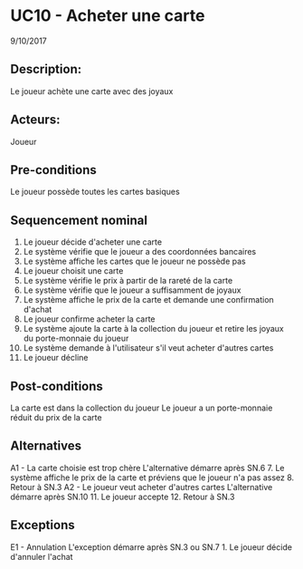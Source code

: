 # UC10 - Acheter une carte
9/10/2017

## Description:
Le joueur achète une carte avec des joyaux

## Acteurs:
Joueur

## Pre-conditions
Le joueur possède toutes les cartes basiques

## Sequencement nominal
1. Le joueur décide d'acheter une carte
2. Le système vérifie que le joueur a des coordonnées bancaires
3. Le système affiche les cartes que le joueur ne possède pas
4. Le joueur choisit une carte
5. Le système vérifie le prix à partir de la rareté de la carte
6. Le système vérifie que le joueur a suffisamment de joyaux
7. Le système affiche le prix de la carte et demande une confirmation d'achat
8. Le joueur confirme acheter la carte
9. Le système ajoute la carte à la collection du joueur et retire les joyaux du porte-monnaie du joueur
10. Le système demande à l'utilisateur s'il veut acheter d'autres cartes
11. Le joueur décline

## Post-conditions
La carte est dans la collection du joueur
Le joueur a un porte-monnaie réduit du prix de la carte

## Alternatives
A1 - La carte choisie est trop chère
L'alternative démarre après SN.6
    7. Le système affiche le prix de la carte et préviens que le joueur n'a pas assez
    8. Retour à SN.3
A2 - Le joueur veut acheter d'autres cartes
L'alternative démarre après SN.10
    11. Le joueur accepte
    12. Retour à SN.3

## Exceptions
E1 - Annulation
L'exception démarre après SN.3 ou SN.7
    1. Le joueur décide d'annuler l'achat
